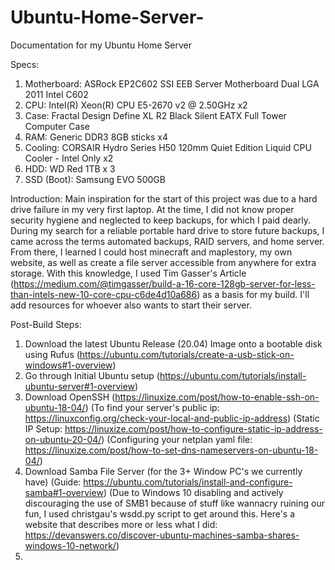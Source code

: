 # Ubuntu-Home-Server-
Documentation for my Ubuntu Home Server 

Specs: 
1. Motherboard: ASRock EP2C602 SSI EEB Server Motherboard Dual LGA 2011 Intel C602
2. CPU: Intel(R) Xeon(R) CPU E5-2670 v2 @ 2.50GHz x2
3. Case: Fractal Design Define XL R2 Black Silent EATX Full Tower Computer Case
4. RAM: Generic DDR3 8GB sticks x4
5. Cooling: CORSAIR Hydro Series H50 120mm Quiet Edition Liquid CPU Cooler - Intel Only x2
6. HDD: WD Red 1TB x 3
7. SSD (Boot): Samsung EVO 500GB

Introduction:
Main inspiration for the start of this project was due to a hard drive failure in my very first laptop. At the time, I did not know proper security hygiene and neglected to keep backups, for which I paid dearly. During my search for a reliable portable hard drive to store future backups, I came across the terms automated backups, RAID servers, and home server. From there, I learned I could host minecraft and maplestory, my own website, as well as create a file server accessible from anywhere for extra storage. With this knowledge, I used Tim Gasser's Article (https://medium.com/@timgasser/build-a-16-core-128gb-server-for-less-than-intels-new-10-core-cpu-c6de4d10a686) as a basis for my build. I'll add resources for whoever also wants to start their server. 

Post-Build Steps:
1. Download the latest Ubuntu Release (20.04) Image onto a bootable disk using Rufus (https://ubuntu.com/tutorials/create-a-usb-stick-on-windows#1-overview)
2. Go through Initial Ubuntu setup (https://ubuntu.com/tutorials/install-ubuntu-server#1-overview) 
3. Download OpenSSH (https://linuxize.com/post/how-to-enable-ssh-on-ubuntu-18-04/) (To find your server's public ip: https://linuxconfig.org/check-your-local-and-public-ip-address) (Static IP Setup: https://linuxize.com/post/how-to-configure-static-ip-address-on-ubuntu-20-04/) (Configuring your netplan yaml file: https://linuxize.com/post/how-to-set-dns-nameservers-on-ubuntu-18-04/)
5. Download Samba File Server (for the 3+ Window PC's we currently have) (Guide: https://ubuntu.com/tutorials/install-and-configure-samba#1-overview) (Due to Windows 10 disabling and actively discouraging the use of SMB1 because of stuff like wannacry ruining our fun, I used christgau's wsdd.py script to get around this. Here's a website that describes more or less what I did: https://devanswers.co/discover-ubuntu-machines-samba-shares-windows-10-network/)
6. 
